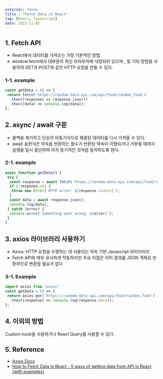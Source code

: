 ```yaml
---
external: false
title : "Fetch Data in React"
tag: [React, Typescript]
date: 2022-11-02
---
```


## 1. Fetch API

- React에서 데이터를 가져오는 가장 기본적인 방법
- window.fetch에서 대부분의 최신 브라우저에 내장되어 있으며 , 및 기타 방법을 사용하여 GET과 POST와 같은 HTTP 요청을 만들 수 있다.

### 1-1. example

```ts
const getData = () => {
 return fetch('https://random-data-api.com/api/food/random_food')
  .then((response) => response.json())
  .then((data) => console.log(data));
};
```

## 2. async / await 구문

- 콜백을 제거하고 단순히 비동기식으로 해결된 데이터를 다시 가져올 수 있다.
- await 표현식은 약속을 반환하는 함수가 반환된 약속이 이행되거나 거부될 때까지 실행을 일시 중단하여 마치 동기적인 것처럼 동작하도록 한다.

### 2-1. example
  
```ts
async function getData() {
 try { 
  const response = await fetch('https://random-data-api.com/api/food/random_food');
  if (!response.ok) {
   throw new Error(`HTTP error: ${response.status}`);
  }
  const data = await response.json();
  console.log(data);
 } catch (error) {
  console.error(`Something went wrong: ${error}`);
 }
}
```

## 3. axios 라이브러리 사용하기

- Axios: HTTP 요청을 수행하는 데 사용되는 약속 기반 Javascript 라이브러리
- Fetch API와 매우 유사하게 작동하지만 주요 이점은 이미 결과를 JSON 객체로 반환하므로 변환할 필요가 없다

### 3-1. Example
  
```ts
import axios from "axios"
const getData = () => {
 return axios.get('https://random-data-api.com/api/food/random_food')
  .then((response) => console.log(response.data));
};
```

## 4. 이외의 방법

Custom hook을 사용하거나 React Query를 사용할 수 있다.

## 5. Reference

- [Axios Docs](https://axios-http.com/kr/docs/intro)
- [How to Fetch Data in React - 5 ways of getting data from API in React (with examples)](https://javascript.plainenglish.io/how-to-fetch-data-in-react-d59d6ee09aaf)
